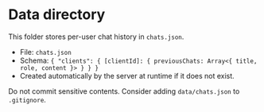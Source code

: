 # Data directory

This folder stores per-user chat history in `chats.json`.

- File: `chats.json`
- Schema: `{ "clients": { [clientId]: { previousChats: Array<{ title, role, content }> } } }`
- Created automatically by the server at runtime if it does not exist.

Do not commit sensitive contents. Consider adding `data/chats.json` to `.gitignore`.
